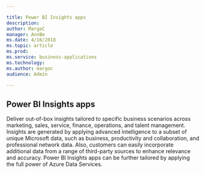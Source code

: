 ```yaml
---

title: Power BI Insights apps
description: 
author: MargoC
manager: AnnBe
ms.date: 4/16/2018
ms.topic: article
ms.prod: 
ms.service: business-applications
ms.technology: 
ms.author: margoc
audience: Admin

---
```

Power BI Insights apps
----------------------



Deliver out-of-box insights tailored to specific business scenarios across
marketing, sales, service, finance, operations, and talent management. Insights
are generated by applying advanced intelligence to a subset of unique Microsoft
data, such as business, productivity and collaboration, and professional network
data. Also, customers can easily incorporate additional data from a range of
third-party sources to enhance relevance and accuracy. Power BI Insights apps
can be further tailored by applying the full power of Azure Data Services.

